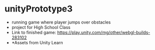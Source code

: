 # unityPrototype3
- running game where player jumps over obstacles
- project for High School Class
- Link to finished game: https://play.unity.com/mg/other/webgl-builds-283102
- *Assets from Unity Learn
